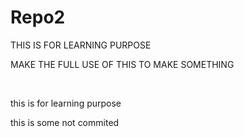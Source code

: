 # Repo2
THIS IS FOR LEARNING PURPOSE

MAKE THE FULL USE OF THIS TO MAKE SOMETHING

<br>

this is for learning purpose


this is some not commited 